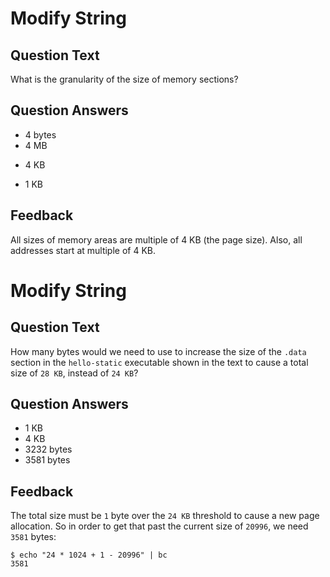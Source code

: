# Modify String

## Question Text

What is the granularity of the size of memory sections?

## Question Answers

- 4 bytes
- 4 MB
+ 4 KB
- 1 KB

## Feedback

All sizes of memory areas are multiple of 4 KB (the page size).
Also, all addresses start at multiple of 4 KB.

# Modify String

## Question Text

How many bytes would we need to use to increase the size of the `.data` section in the `hello-static` executable shown in the text to cause a total size of `28 KB`, instead of `24 KB`?

## Question Answers

- 1 KB
- 4 KB
- 3232 bytes
- 3581 bytes

## Feedback

The total size must be `1` byte over the `24 KB` threshold to cause a new page allocation.
So in order to get that past the current size of `20996`, we need `3581` bytes:

```
$ echo "24 * 1024 + 1 - 20996" | bc
3581
```
